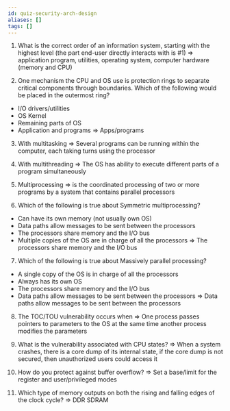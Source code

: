 ```yaml
---
id: quiz-security-arch-design
aliases: []
tags: []
---
```


1) What is the correct order of an information system, starting with the highest level (the part end-user directly interacts with is #1)
=> application program, utilities, operating system, computer hardware (memory and CPU)

2) One mechanism the CPU and OS use is protection rings to separate critical components through boundaries. Which of the following would be placed in the outermost ring?
- I/O drivers/utilities
- OS Kernel
- Remaining parts of OS
- Application and programs
=> Apps/programs

3) With multitasking
=> Several programs can be running within the computer, each taking turns using the processor

4) With multithreading
=> The OS has ability to execute different parts of a program simultaneously

5) Multiprocessing
=> is the coordinated processing of two or more programs by a system that contains parallel processors

6) Which of the following is true about Symmetric multiprocessing?
- Can have its own memory (not usually own OS)
- Data paths allow messages to be sent between the processors
- The processors share memory and the I/O bus
- Multiple copies of the OS are in charge of all the processors
=> The processors share memory and the I/O bus

7) Which of the following is true about Massively parallel processing?
- A single copy of the OS is in charge of all the processors
- Always has its own OS
- The processors share memory and the I/O bus
- Data paths allow messages to be sent between the processors
=> Data paths allow messages to be sent between the processors

8) The TOC/TOU vulnerability occurs when
=> One process passes pointers to parameters to the OS at the same time another process modifies the parameters

9) What is the vulnerability associated with CPU states?
=> When a system crashes, there is a core dump of its internal state, if the core dump is not secured, then unauthorized users could access it

10) How do you protect against buffer overflow?
=> Set a base/limit for the register and user/privileged modes

11) Which type of memory outputs on both the rising and falling edges of the clock cycle?
=> DDR SDRAM
